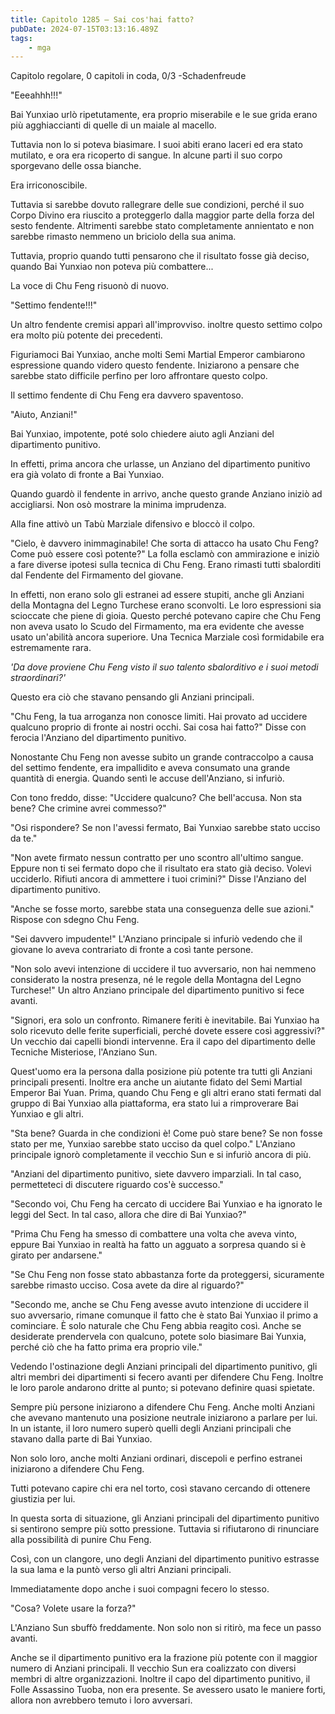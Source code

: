 ```yaml
---
title: Capitolo 1285 – Sai cos'hai fatto?
pubDate: 2024-07-15T03:13:16.489Z
tags:
    - mga
---
```



Capitolo regolare,
0 capitoli in coda, 0/3
-Schadenfreude</em>


"Eeeahhh!!!"


Bai Yunxiao urlò ripetutamente, era proprio miserabile e le sue grida erano più agghiaccianti di quelle di un maiale al macello.


Tuttavia non lo si poteva biasimare. I suoi abiti erano laceri ed era stato mutilato, e ora era ricoperto di sangue. In alcune parti il suo corpo sporgevano delle ossa bianche.


Era irriconoscibile.


Tuttavia si sarebbe dovuto rallegrare delle sue condizioni, perché il suo Corpo Divino era riuscito a proteggerlo dalla maggior parte della forza del sesto fendente. Altrimenti sarebbe stato completamente annientato e non sarebbe rimasto nemmeno un briciolo della sua anima.


Tuttavia, proprio quando tutti pensarono che il risultato fosse già deciso, quando Bai Yunxiao non poteva più combattere...


La voce di Chu Feng risuonò di nuovo.


"Settimo fendente!!!"


Un altro fendente cremisi apparì all'improvviso. inoltre questo settimo colpo era molto più potente dei precedenti.


Figuriamoci Bai Yunxiao, anche molti Semi Martial Emperor cambiarono espressione quando videro questo fendente. Iniziarono a pensare che sarebbe stato difficile perfino per loro affrontare questo colpo.


Il settimo fendente di Chu Feng era davvero spaventoso.


"Aiuto, Anziani!"


Bai Yunxiao, impotente, poté solo chiedere aiuto agli Anziani del dipartimento punitivo.


In effetti, prima ancora che urlasse, un Anziano del dipartimento punitivo era già volato di fronte a Bai Yunxiao.


Quando guardò il fendente in arrivo, anche questo grande Anziano iniziò ad accigliarsi. Non osò mostrare la minima imprudenza.


Alla fine attivò un Tabù Marziale difensivo e bloccò il colpo.


"Cielo, è davvero inimmaginabile! Che sorta di attacco ha usato Chu Feng? Come può essere così potente?" La folla esclamò con ammirazione e iniziò a fare diverse ipotesi sulla tecnica di Chu Feng. Erano rimasti tutti sbalorditi dal Fendente del Firmamento del giovane.


In effetti, non erano solo gli estranei ad essere stupiti, anche gli Anziani della Montagna del Legno Turchese erano sconvolti. Le loro espressioni sia scioccate che piene di gioia. Questo perché potevano capire che Chu Feng non aveva usato lo Scudo del Firmamento, ma era evidente che avesse usato un'abilità ancora superiore. Una Tecnica Marziale così formidabile era estremamente rara.


<em>'Da dove proviene Chu Feng visto il suo talento sbalorditivo e i suoi metodi straordinari?'</em>


Questo era ciò che stavano pensando gli Anziani principali.


"Chu Feng, la tua arroganza non conosce limiti. Hai provato ad uccidere qualcuno proprio di fronte ai nostri occhi. Sai cosa hai fatto?" Disse con ferocia l'Anziano del dipartimento punitivo.


Nonostante Chu Feng non avesse subito un grande contraccolpo a causa del settimo fendente, era impallidito e aveva consumato una grande quantità di energia. Quando sentì le accuse dell'Anziano, si infuriò.


Con tono freddo, disse: "Uccidere qualcuno? Che bell'accusa. Non sta bene? Che crimine avrei commesso?"


"Osi rispondere? Se non l'avessi fermato, Bai Yunxiao sarebbe stato ucciso da te."


"Non avete firmato nessun contratto per uno scontro all'ultimo sangue. Eppure non ti sei fermato dopo che il risultato era stato già deciso. Volevi ucciderlo. Rifiuti ancora di ammettere i tuoi crimini?" Disse l'Anziano del dipartimento punitivo.


"Anche se fosse morto, sarebbe stata una conseguenza delle sue azioni." Rispose con sdegno Chu Feng.


"Sei davvero impudente!" L'Anziano principale si infuriò vedendo che il giovane lo aveva contrariato di fronte a così tante persone.


"Non solo avevi intenzione di uccidere il tuo avversario, non hai nemmeno considerato la nostra presenza, né le regole della Montagna del Legno Turchese!" Un altro Anziano principale del dipartimento punitivo si fece avanti.


"Signori, era solo un confronto. Rimanere feriti è inevitabile. Bai Yunxiao ha solo ricevuto delle ferite superficiali, perché dovete essere così aggressivi?" Un vecchio dai capelli biondi intervenne. Era il capo del dipartimento delle Tecniche Misteriose, l'Anziano Sun.


Quest'uomo era la persona dalla posizione più potente tra tutti gli Anziani principali presenti. Inoltre era anche un aiutante fidato del Semi Martial Emperor Bai Yuan. Prima, quando Chu Feng e gli altri erano stati fermati dal gruppo di Bai Yunxiao alla piattaforma, era stato lui a rimproverare Bai Yunxiao e gli altri.


"Sta bene? Guarda in che condizioni è! Come può stare bene? Se non fosse stato per me, Yunxiao sarebbe stato ucciso da quel colpo." L'Anziano principale ignorò completamente il vecchio Sun e si infuriò ancora di più.


"Anziani del dipartimento punitivo, siete davvero imparziali. In tal caso, permetteteci di discutere riguardo cos'è successo."


"Secondo voi, Chu Feng ha cercato di uccidere Bai Yunxiao e ha ignorato le leggi del Sect. In tal caso, allora che dire di Bai Yunxiao?"


"Prima Chu Feng ha smesso di combattere una volta che aveva vinto, eppure Bai Yunxiao in realtà ha fatto un agguato a sorpresa quando si è girato per andarsene."


"Se Chu Feng non fosse stato abbastanza forte da proteggersi, sicuramente sarebbe rimasto ucciso. Cosa avete da dire al riguardo?"


"Secondo me, anche se Chu Feng avesse avuto intenzione di uccidere il suo avversario, rimane comunque il fatto che è stato Bai Yunxiao il primo a cominciare. È solo naturale che Chu Feng abbia reagito così. Anche se desiderate prendervela con qualcuno, potete solo biasimare Bai Yunxia, perché ciò che ha fatto prima era proprio vile."


Vedendo l'ostinazione degli Anziani principali del dipartimento punitivo, gli altri membri dei dipartimenti si fecero avanti per difendere Chu Feng. Inoltre le loro parole andarono dritte al punto; si potevano definire quasi spietate.


Sempre più persone iniziarono a difendere Chu Feng. Anche molti Anziani che avevano mantenuto una posizione neutrale iniziarono a parlare per lui. In un istante, il loro numero superò quelli degli Anziani principali che stavano dalla parte di Bai Yunxiao.


Non solo loro, anche molti Anziani ordinari, discepoli e perfino estranei iniziarono a difendere Chu Feng.


Tutti potevano capire chi era nel torto, così stavano cercando di ottenere giustizia per lui.


In questa sorta di situazione, gli Anziani principali del dipartimento punitivo si sentirono sempre più sotto pressione. Tuttavia si rifiutarono di rinunciare alla possibilità di punire Chu Feng.


Così, con un clangore, uno degli Anziani del dipartimento punitivo estrasse la sua lama e la puntò verso gli altri Anziani principali.


Immediatamente dopo anche i suoi compagni fecero lo stesso.


"Cosa? Volete usare la forza?"


L'Anziano Sun sbuffò freddamente. Non solo non si ritirò, ma fece un passo avanti.


Anche se il dipartimento punitivo era la frazione più potente con il maggior numero di Anziani principali. Il vecchio Sun era coalizzato con diversi membri di altre organizzazioni. Inoltre il capo del dipartimento punitivo, il Folle Assassino Tuoba, non era presente. Se avessero usato le maniere forti, allora non avrebbero temuto i loro avversari.
                                


                                



